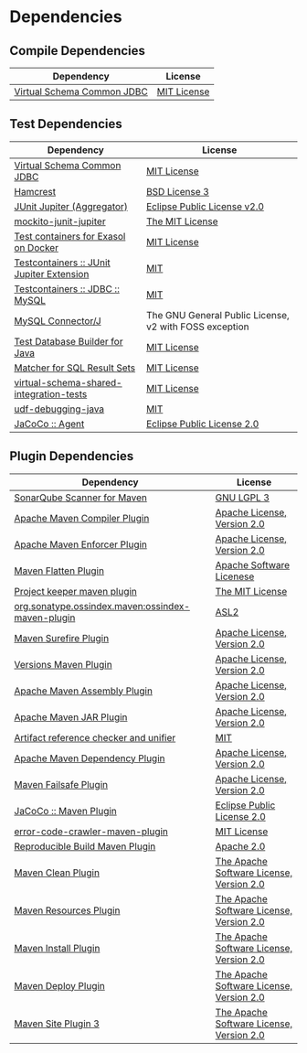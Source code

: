 <!-- @formatter:off -->
# Dependencies

## Compile Dependencies

| Dependency                      | License          |
| ------------------------------- | ---------------- |
| [Virtual Schema Common JDBC][0] | [MIT License][1] |

## Test Dependencies

| Dependency                                      | License                                                |
| ----------------------------------------------- | ------------------------------------------------------ |
| [Virtual Schema Common JDBC][0]                 | [MIT License][1]                                       |
| [Hamcrest][2]                                   | [BSD License 3][3]                                     |
| [JUnit Jupiter (Aggregator)][4]                 | [Eclipse Public License v2.0][5]                       |
| [mockito-junit-jupiter][6]                      | [The MIT License][7]                                   |
| [Test containers for Exasol on Docker][8]       | [MIT License][9]                                       |
| [Testcontainers :: JUnit Jupiter Extension][10] | [MIT][11]                                              |
| [Testcontainers :: JDBC :: MySQL][10]           | [MIT][11]                                              |
| [MySQL Connector/J][12]                         | The GNU General Public License, v2 with FOSS exception |
| [Test Database Builder for Java][13]            | [MIT License][14]                                      |
| [Matcher for SQL Result Sets][15]               | [MIT License][16]                                      |
| [virtual-schema-shared-integration-tests][17]   | [MIT License][18]                                      |
| [udf-debugging-java][19]                        | [MIT][20]                                              |
| [JaCoCo :: Agent][21]                           | [Eclipse Public License 2.0][22]                       |

## Plugin Dependencies

| Dependency                                              | License                                        |
| ------------------------------------------------------- | ---------------------------------------------- |
| [SonarQube Scanner for Maven][23]                       | [GNU LGPL 3][24]                               |
| [Apache Maven Compiler Plugin][25]                      | [Apache License, Version 2.0][26]              |
| [Apache Maven Enforcer Plugin][27]                      | [Apache License, Version 2.0][26]              |
| [Maven Flatten Plugin][28]                              | [Apache Software Licenese][29]                 |
| [Project keeper maven plugin][30]                       | [The MIT License][31]                          |
| [org.sonatype.ossindex.maven:ossindex-maven-plugin][32] | [ASL2][29]                                     |
| [Maven Surefire Plugin][33]                             | [Apache License, Version 2.0][26]              |
| [Versions Maven Plugin][34]                             | [Apache License, Version 2.0][26]              |
| [Apache Maven Assembly Plugin][35]                      | [Apache License, Version 2.0][26]              |
| [Apache Maven JAR Plugin][36]                           | [Apache License, Version 2.0][26]              |
| [Artifact reference checker and unifier][37]            | [MIT][20]                                      |
| [Apache Maven Dependency Plugin][38]                    | [Apache License, Version 2.0][26]              |
| [Maven Failsafe Plugin][39]                             | [Apache License, Version 2.0][26]              |
| [JaCoCo :: Maven Plugin][40]                            | [Eclipse Public License 2.0][22]               |
| [error-code-crawler-maven-plugin][41]                   | [MIT License][42]                              |
| [Reproducible Build Maven Plugin][43]                   | [Apache 2.0][29]                               |
| [Maven Clean Plugin][44]                                | [The Apache Software License, Version 2.0][29] |
| [Maven Resources Plugin][45]                            | [The Apache Software License, Version 2.0][29] |
| [Maven Install Plugin][46]                              | [The Apache Software License, Version 2.0][29] |
| [Maven Deploy Plugin][47]                               | [The Apache Software License, Version 2.0][29] |
| [Maven Site Plugin 3][48]                               | [The Apache Software License, Version 2.0][29] |

[0]: https://github.com/exasol/virtual-schema-common-jdbc/
[1]: https://github.com/exasol/virtual-schema-common-jdbc/blob/main/LICENSE
[2]: http://hamcrest.org/JavaHamcrest/
[3]: http://opensource.org/licenses/BSD-3-Clause
[4]: https://junit.org/junit5/
[5]: https://www.eclipse.org/legal/epl-v20.html
[6]: https://github.com/mockito/mockito
[7]: https://github.com/mockito/mockito/blob/main/LICENSE
[8]: https://github.com/exasol/exasol-testcontainers/
[9]: https://github.com/exasol/exasol-testcontainers/blob/main/LICENSE
[10]: https://testcontainers.org
[11]: http://opensource.org/licenses/MIT
[12]: http://dev.mysql.com/doc/connector-j/en/
[13]: https://github.com/exasol/test-db-builder-java/
[14]: https://github.com/exasol/test-db-builder-java/blob/main/LICENSE
[15]: https://github.com/exasol/hamcrest-resultset-matcher/
[16]: https://github.com/exasol/hamcrest-resultset-matcher/blob/main/LICENSE
[17]: https://github.com/exasol/virtual-schema-shared-integration-tests/
[18]: https://github.com/exasol/virtual-schema-shared-integration-tests/blob/main/LICENSE
[19]: https://github.com/exasol/udf-debugging-java/
[20]: https://opensource.org/licenses/MIT
[21]: https://www.eclemma.org/jacoco/index.html
[22]: https://www.eclipse.org/legal/epl-2.0/
[23]: http://sonarsource.github.io/sonar-scanner-maven/
[24]: http://www.gnu.org/licenses/lgpl.txt
[25]: https://maven.apache.org/plugins/maven-compiler-plugin/
[26]: https://www.apache.org/licenses/LICENSE-2.0.txt
[27]: https://maven.apache.org/enforcer/maven-enforcer-plugin/
[28]: https://www.mojohaus.org/flatten-maven-plugin/
[29]: http://www.apache.org/licenses/LICENSE-2.0.txt
[30]: https://github.com/exasol/project-keeper/
[31]: https://github.com/exasol/project-keeper/blob/main/LICENSE
[32]: https://sonatype.github.io/ossindex-maven/maven-plugin/
[33]: https://maven.apache.org/surefire/maven-surefire-plugin/
[34]: http://www.mojohaus.org/versions-maven-plugin/
[35]: https://maven.apache.org/plugins/maven-assembly-plugin/
[36]: https://maven.apache.org/plugins/maven-jar-plugin/
[37]: https://github.com/exasol/artifact-reference-checker-maven-plugin
[38]: https://maven.apache.org/plugins/maven-dependency-plugin/
[39]: https://maven.apache.org/surefire/maven-failsafe-plugin/
[40]: https://www.jacoco.org/jacoco/trunk/doc/maven.html
[41]: https://github.com/exasol/error-code-crawler-maven-plugin/
[42]: https://github.com/exasol/error-code-crawler-maven-plugin/blob/main/LICENSE
[43]: http://zlika.github.io/reproducible-build-maven-plugin
[44]: http://maven.apache.org/plugins/maven-clean-plugin/
[45]: http://maven.apache.org/plugins/maven-resources-plugin/
[46]: http://maven.apache.org/plugins/maven-install-plugin/
[47]: http://maven.apache.org/plugins/maven-deploy-plugin/
[48]: http://maven.apache.org/plugins/maven-site-plugin/

